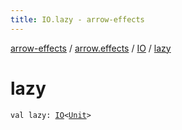 ```yaml
---
title: IO.lazy - arrow-effects
---
```


[arrow-effects](../../index.html) / [arrow.effects](../index.html) / [IO](index.html) / [lazy](./lazy.html)

# lazy

`val lazy: `[`IO`](index.html)`<`[`Unit`](https://kotlinlang.org/api/latest/jvm/stdlib/kotlin/-unit/index.html)`>`